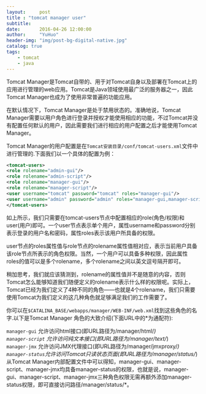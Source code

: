 ```yaml
---
layout:     post
title : "tomcat manager user"
subtitle:   
date:       2016-04-26 12:00:00
author:     "YuHuo"
header-img: "img/post-bg-digital-native.jpg"
catalog: true
tags:
    - tomcat
    - java
---
```



Tomcat Manager是Tomcat自带的、用于对Tomcat自身以及部署在Tomcat上的应用进行管理的web应用。Tomcat是Java领域使用最广泛的服务器之一，因此Tomcat Manager也成为了使用非常普遍的功能应用。

在默认情况下，Tomcat Manager是处于禁用状态的。准确地说，Tomcat Manager需要以用户角色进行登录并授权才能使用相应的功能，不过Tomcat并没有配置任何默认的用户，因此需要我们进行相应的用户配置之后才能使用Tomcat Manager。

Tomcat Manager的用户配置是在`Tomcat安装目录/conf/tomcat-users.xml`文件中进行管理的.下面我们以一个具体的配置为例：

~~~ xml  
<tomcat-users>
<role rolename="admin-gui"/>
<role rolename="admin-script"/>
<role rolename="manager-gui"/>
<role rolename="manager-script"/>
<user username="tomcat" password="tomcat" roles="manager-gui"/>
<user username="admin" password="admin" roles="manager-gui,manager-script,admin-gui,admin-script"/>
</tomcat-users>
~~~

如上所示，我们只需要在tomcat-users节点中配置相应的role(角色/权限)和user(用户)即可。一个user节点表示单个用户，属性username和password分别表示登录的用户名和密码，属性roles表示该用户所具备的权限。

user节点的roles属性值与role节点的rolename属性值相对应，表示当前用户具备该role节点所表示的角色权限。当然，一个用户可以具备多种权限，因此属性roles的值可以是多个rolename，多个rolename之间以英文逗号隔开即可。

稍加思考，我们就应该猜测到，rolename的属性值并不是随意的内容，否则Tomcat怎么能够知道我们随便定义的rolename表示什么样的权限呢。实际上，Tomcat已经为我们定义了4种不同的角色——也就是4个rolename，我们只需要使用Tomcat为我们定义的这几种角色就足够满足我们的工作需要了。

你可以在`$CATALINA_BASE/webapps/manager/WEB-INF/web.xml`找到这些角色的名字.以下是Tomcat Manager 角色的大致介绍(下面URL中的*为通配符):


`manager-gui` 允许访问html接口(即URL路径为/manager/html/*)   
`manager-script` 允许访问纯文本接口(即URL路径为/manager/text/*)  
`manager-jmx` 允许访问JMX代理接口(即URL路径为/manager/jmxproxy/*)  
`manager-status`允许访问Tomcat只读状态页面(即URL路径为/manager/status/*)  
从Tomcat Manager内部配置文件中可以得知，manager-gui、manager-script、manager-jmx均具备manager-status的权限，也就是说，manager-gui、manager-script、manager-jmx三种角色权限无需再额外添加manager-status权限，即可直接访问路径/manager/status/*。